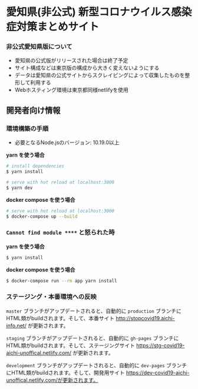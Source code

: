 # 愛知県(非公式) 新型コロナウイルス感染症対策まとめサイト

### 非公式愛知県版について

- 愛知県の公式版がリリースされた場合は終了予定
- サイト構成などは東京版の構成から大きく変えないようにする
- データは愛知県の公式サイトからスクレイピングによって収集したものを整形して利用する
- Webホスティング環境は東京都同様netlifyを使用

## 開発者向け情報

### 環境構築の手順

- 必要となるNode.jsのバージョン: 10.19.0以上

**yarn を使う場合**

``` bash
# install dependencies
$ yarn install

# serve with hot reload at localhost:3000
$ yarn dev
```

**docker compose を使う場合**

```bash
# serve with hot reload at localhost:3000
$ docker-compose up --build
```

### `Cannot find module ****` と怒られた時

**yarn を使う場合**

```bash
$ yarn install
```

**docker compose を使う場合**

```bash
$ docker-compose run --rm app yarn install
```

### ステージング・本番環境への反映

`master` ブランチがアップデートされると、自動的に `production` ブランチにHTML類がbuildされます。そして、本番サイト http://stopcovid19.aichi-info.net/ が更新されます。

`staging` ブランチがアップデートされると、自動的に `gh-pages` ブランチにHTML類がbuildされます。そして、ステージングサイト https://stg-covid19-aichi-unoffical.netlify.com/ が更新されます。

`development` ブランチがアップデートされると、自動的に `dev-pages` ブランチにHTML類がbuildされます。そして、開発用サイト https://dev-covid19-aichi-unoffical.netlify.com/が更新されます。

